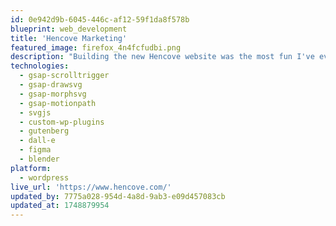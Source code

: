 ```yaml
---
id: 0e942d9b-6045-446c-af12-59f1da8f578b
blueprint: web_development
title: 'Hencove Marketing'
featured_image: firefox_4n4fcfudbi.png
description: "Building the new Hencove website was the most fun I've ever had on a site build project. Constructing the SVG animations in the hero sections, the margins, and the column layouts was like exploring jungle without a guide. Building the animations into plugins and custom ACF blocks allowed me to debug quickly and easily, as well as isolate styles and functionality unique to certain components."
technologies:
  - gsap-scrolltrigger
  - gsap-drawsvg
  - gsap-morphsvg
  - gsap-motionpath
  - svgjs
  - custom-wp-plugins
  - gutenberg
  - dall-e
  - figma
  - blender
platform:
  - wordpress
live_url: 'https://www.hencove.com/'
updated_by: 7775a028-954d-4a8d-9ab3-e09d457083cb
updated_at: 1748879954
---
```

